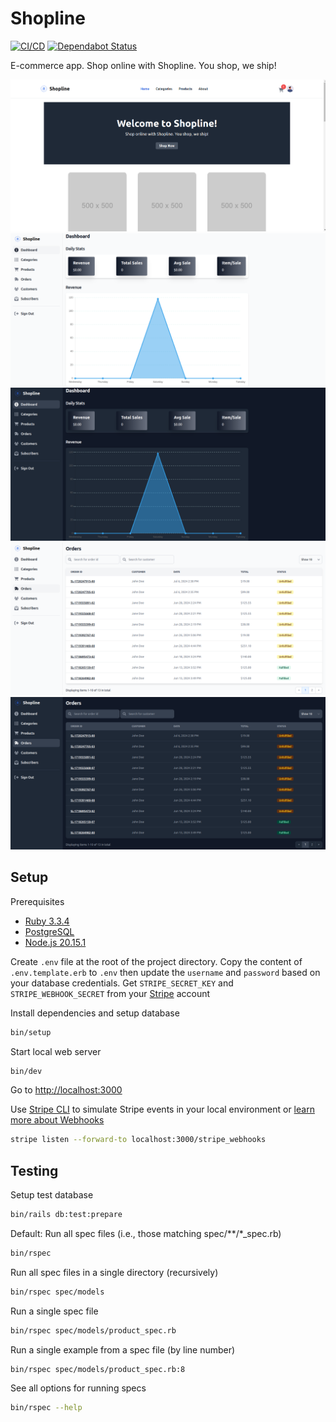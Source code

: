 # Shopline

[![CI/CD](https://github.com/binos30/shopline/actions/workflows/ci.yml/badge.svg)](https://github.com/binos30/shopline/actions/workflows/ci.yml)
[![Dependabot Status](https://badgen.net/github/dependabot/binos30/shopline?icon=dependabot)](https://dependabot.com)

E-commerce app. Shop online with Shopline. You shop, we ship!

![Homepage](./docs/images/homepage.png)
![Dashboard](./docs/images/dashboard.png)
![Dashboard-Dark](./docs/images/dashboard-dark.png)
![Orders](./docs/images/orders.png)
![Orders-Dark](./docs/images/orders-dark.png)

## Setup

Prerequisites

- [Ruby 3.3.4](https://github.com/rbenv/rbenv)
- [PostgreSQL](https://www.postgresql.org/download/)
- [Node.js 20.15.1](https://github.com/nvm-sh/nvm)

Create `.env` file at the root of the project directory. Copy the content of `.env.template.erb` to `.env` then update the `username` and `password` based on your database credentials. Get `STRIPE_SECRET_KEY` and `STRIPE_WEBHOOK_SECRET` from your [Stripe](https://dashboard.stripe.com) account

Install dependencies and setup database

```bash
bin/setup
```

Start local web server

```bash
bin/dev
```

Go to [http://localhost:3000](http://localhost:3000)

Use [Stripe CLI](https://docs.stripe.com/stripe-cli) to simulate Stripe events in your local environment or [learn more about Webhooks](https://docs.stripe.com/webhooks)

```bash
stripe listen --forward-to localhost:3000/stripe_webhooks
```

## Testing

Setup test database

```bash
bin/rails db:test:prepare
```

Default: Run all spec files (i.e., those matching spec/\*\*/\*\_spec.rb)

```bash
bin/rspec
```

Run all spec files in a single directory (recursively)

```bash
bin/rspec spec/models
```

Run a single spec file

```bash
bin/rspec spec/models/product_spec.rb
```

Run a single example from a spec file (by line number)

```bash
bin/rspec spec/models/product_spec.rb:8
```

See all options for running specs

```bash
bin/rspec --help
```
